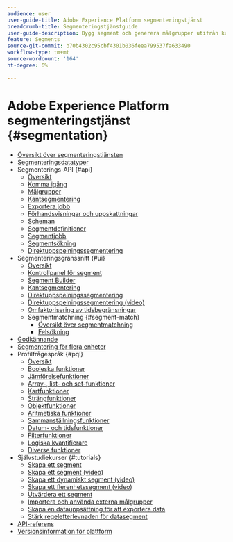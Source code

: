 ```yaml
---
audience: user
user-guide-title: Adobe Experience Platform segmenteringstjänst
breadcrumb-title: Segmenteringstjänstguide
user-guide-description: Bygg segment och generera målgrupper utifrån kundprofildata i realtid.
feature: Segments
source-git-commit: b70b4302c95cbf4301b036feea799537fa633490
workflow-type: tm+mt
source-wordcount: '164'
ht-degree: 6%

---
```



# Adobe Experience Platform segmenteringstjänst {#segmentation}

- [Översikt över segmenteringstjänsten](home.md)
- [Segmenteringsdatatyper](data-types.md)
- Segmenterings-API {#api}
   - [Översikt](api/overview.md)
   - [Komma igång](api/getting-started.md)
   - [Målgrupper](api/audiences.md)
   - [Kantsegmentering](api/edge-segmentation.md)
   - [Exportera jobb](api/export-jobs.md)
   - [Förhandsvisningar och uppskattningar](api/previews-and-estimates.md)
   - [Scheman](api/schedules.md)
   - [Segmentdefinitioner](api/segment-definitions.md)
   - [Segmentjobb](api/segment-jobs.md)
   - [Segmentsökning](api/segment-search.md)
   - [Direktuppspelningssegmentering](api/streaming-segmentation.md)
- Segmenteringsgränssnitt {#ui}
   - [Översikt](ui/overview.md)
   - [Kontrollpanel för segment](ui/segment-dashboard.md)
   - [Segment Builder](ui/segment-builder.md)
   - [Kantsegmentering](ui/edge-segmentation.md)
   - [Direktuppspelningssegmentering](ui/streaming-segmentation.md)
   - [Direktuppspelningssegmentering (video)](video/streaming-segmentation-overview.md)
   - [Omfaktorisering av tidsbegränsningar](ui/segment-refactoring.md)
   - Segmentmatchning {#segment-match}
      - [Översikt över segmentmatchning](ui/segment-match/overview.md)
      - [Felsökning](ui/segment-match/troubleshooting.md)
- [Godkännande](consents.md)
- [Segmentering för flera enheter](multi-entity-segmentation.md)
- Profilfrågespråk {#pql}
   - [Översikt](pql/overview.md)
   - [Booleska funktioner](pql/boolean-functions.md)
   - [Jämförelsefunktioner](pql/comparison-functions.md)
   - [Array-, list- och set-funktioner](pql/array-functions.md)
   - [Kartfunktioner](pql/map-functions.md)
   - [Strängfunktioner](pql/string-functions.md)
   - [Objektfunktioner](pql/object-functions.md)
   - [Aritmetiska funktioner](pql/arithmetic-functions.md)
   - [Sammanställningsfunktioner](pql/aggregation-functions.md)
   - [Datum- och tidsfunktioner](pql/datetime-functions.md)
   - [Filterfunktioner](pql/filter-functions.md)
   - [Logiska kvantifierare](pql/logical-quantifiers.md)
   - [Diverse funktioner](pql/misc-functions.md)
- Självstudiekurser {#tutorials}
   - [Skapa ett segment](tutorials/create-a-segment.md)
   - [Skapa ett segment (video)](video/create-segment.md)
   - [Skapa ett dynamiskt segment (video)](video/create-a-dynamic-segment.md)
   - [Skapa ett flerenhetssegment (video)](video/create-multi-entity-segments.md)
   - [Utvärdera ett segment](tutorials/evaluate-a-segment.md)
   - [Importera och använda externa målgrupper](tutorials/using-external-audiences.md)
   - [Skapa en datauppsättning för att exportera data](tutorials/create-dataset-export-segment.md)
   - [Stärk regelefterlevnaden för datasegment](tutorials/governance.md)
- [API-referens](https://www.adobe.io/experience-platform-apis/references/segmentation/)
- [Versionsinformation för plattform](https://www.adobe.com/go/platform-release-notes-en)